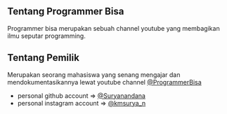 ## Tentang Programmer Bisa
Programmer bisa merupakan sebuah channel youtube yang membagikan ilmu seputar programming.

## Tentang Pemilik
Merupakan seorang mahasiswa yang senang mengajar dan mendokumentasikannya lewat youtube channel [@ProgrammerBisa](https://www.youtube.com/@programmerBisa)
- personal github account => [@Suryanandana](https://www.github.com/octokatherine)
- personal instagram account => [@kmsurya_n](https://www.instagram.com/kmsurya_n/)
